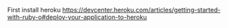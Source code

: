 First install heroku
https://devcenter.heroku.com/articles/getting-started-with-ruby-o#deploy-your-application-to-heroku